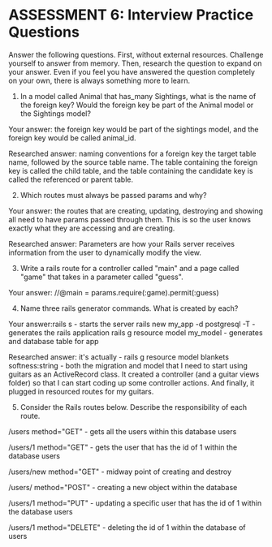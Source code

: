 # ASSESSMENT 6: Interview Practice Questions
Answer the following questions. First, without external resources. Challenge yourself to answer from memory. Then, research the question to expand on your answer. Even if you feel you have answered the question completely on your own, there is always something more to learn.

1. In a model called Animal that has_many Sightings, what is the name of the foreign key? Would the foreign key be part of the Animal model or the Sightings model?

  Your answer: the foreign key would be part of the sightings model, and the foreign key would be called animal_id.

  Researched answer: naming conventions for a foreign key the target table name, followed by the source table name. The table containing the foreign key is called the child table, and the table containing the candidate key is called the referenced or parent table.



2. Which routes must always be passed params and why?

  Your answer: the routes that are creating, updating, destroying and showing all need to have params passed through them. This is so the user knows exactly what they are accessing and are creating.

  Researched answer: Parameters are how your Rails server receives information from the user to dynamically modify the view.



3. Write a rails route for a controller called "main" and a page called "game" that takes in a parameter called "guess".

  Your answer:  //@main = params.require(:game).permit(:guess)



4. Name three rails generator commands. What is created by each?

  Your answer:rails s - starts the server
              rails new my_app -d postgresql -T - generates the rails application
              rails g resource model my_model - generates and database table for app

  Researched answer: it's actually - rails g resource model blankets softness:string - both the migration and model that I need to start using guitars as an ActiveRecord class. It created a controller (and a guitar views folder) so that I can start coding up some controller actions. And finally, it plugged in resourced routes for my guitars.



5. Consider the Rails routes below. Describe the responsibility of each route.

/users        method="GET" - gets all the users within this database users

/users/1      method="GET" - gets the user that has the id of 1 within the database users

/users/new    method="GET" - midway point of creating and destroy

/users/       method="POST" - creating a new object within the database

/users/1      method="PUT" - updating a specific user that has the id of 1 within the database users

/users/1      method="DELETE" - deleting the id of 1 within the database of users
